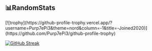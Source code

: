 📊RandomStats
----
<p align='centrer'>
[![trophy](https://github-profile-trophy.vercel.app/?username=Purp7ePi3&theme=nord&column=-1&title=-Joined2020)](https://github.com/Purp7ePi3/github-profile-trophy)

<a href="https://git.io/streak-stats"><img src="https://streak-stats.demolab.com?user=Purp7ePi3&theme=nord" alt="GitHub Streak" /></a>
</p>
